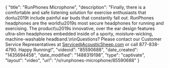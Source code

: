{
    "title": "RunPhones Microphone",
    "description": "Finally, there is a comfortable and safe listening solution for exercise enthusiasts that don\u2019t include painful ear buds that constantly fall out. RunPhones headphones are the world\u2019s most secure headphones for running and exercising. The product\u2019s innovative, over the ear design features ultra-slim headphones embedded inside of a sporty, moisture-wicking, machine-washable headband.\n\nQuestions? Please contact our Customer Service Representatives at Service@AcousticSheep.com or call 877-838-4790. Happy Running!",
    "videoid": "85590688",
    "date_created": "1435694458",
    "date_modified": "1488319198",
    "type": "captivate",
    "layout": "video",
    "url": "\/v\/runphones-microphone\/85590688"
}